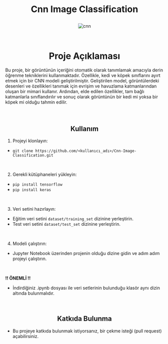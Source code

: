 # <p align="center">Cnn Image Classification</p>
<div align="center">

![cnn][cnn]

</div>

<br>

<div align="center"> <h1>Proje Açıklaması</h1> </div>
Bu proje, bir görüntünün içeriğini otomatik olarak tanımlamak amacıyla derin öğrenme tekniklerini kullanmaktadır. Özellikle, kedi ve köpek sınıflarını ayırt etmek için bir CNN modeli geliştirilmiştir.
Geliştirilen model, görüntülerdeki desenleri ve özellikleri tanımak için evrişim ve havuzlama katmanlarından oluşan bir mimari kullanır. Ardından, elde edilen özellikler, tam bağlı katmanlarla sınıflandırılır ve sonuç olarak görüntünün bir kedi mi yoksa bir köpek mi olduğu tahmin edilir.

<br>
<br>
<br>

<div align="center"> <h2>Kullanım</h2> </div>

1. Projeyi klonlayın: <br>
* `git clone https://github.com/<kullanıcı_adı>/Cnn-Image-Classification.git`

<br>

2. Gerekli kütüphaneleri yükleyin: <br>
* `pip install tensorflow`
* `pip install keras`

<br>

3. Veri setini hazırlayın: <br>
   
* Eğitim veri setini `dataset/training_set` dizinine yerleştirin.
* Test veri setini `dataset/test_set` dizinine yerleştirin.

<br>

4. Modeli çalıştırın:
* Jupyter Notebook üzerinden projenin olduğu dizine gidin ve adım adım projeyi çalıştırın.

<br>

<b>!! ÖNEMLİ !! </b> <br>
* İndirdiğiniz .ipynb dosyası ile veri setlerinin bulunduğu klasör aynı dizin altında bulunmalıdır.

<br>


<div align="center"> <h2>Katkıda Bulunma</h2> </div>

- Bu projeye katkıda bulunmak istiyorsanız, bir çekme isteği (pull request) açabilirsiniz.


[cnn]: https://media.licdn.com/dms/image/D5612AQGOui8XZUZJSA/article-cover_image-shrink_720_1280/0/1680532048475?e=2147483647&v=beta&t=8aodfukDSrrnnxOVSNobKYJtbtSDB7yC83LUky-Ob68
